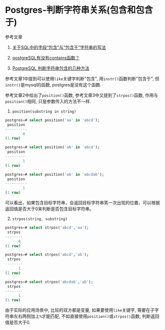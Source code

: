 # Postgres-判断字符串关系(包含和包含于)

参考文章

1. [关于SQL中的字段“包含”与“包含于”字符串的写法](https://blog.csdn.net/qq_24530769/article/details/75099927)

2. [postgreSQL有没有contains函数？](https://bbs.csdn.net/topics/370204014)

3. [PostgreSQL 判断字符串包含的几种方法](https://blog.csdn.net/luojinbai/article/details/45461837)

参考文章1中提到可以使用`like`关键字判断"包含", 用`instr()`函数判断"包含于", 但`instr()`是mysql的函数, postgres是没有这个函数.

参考文章2中给出了`position()`函数, 参考文章3中又提到了`strpos()`函数, 作用与`position()`相同, 只是参数传入的方法不一样.

1. `position(substring in string)`

```sql
postgres=# select position('aa' in 'abcd');
 position 
----------
        0
(1 row)

postgres=# select position('ab' in 'abcd');
 position 
----------
        1
(1 row)

postgres=# select position('ab' in 'abcdab');
 position 
----------
        1
(1 row)
```

可以看出，如果包含目标字符串，会返回目标字符串笫一次出现的位置，可以根据返回值是否大于0来判断是否包含目标字符串。

2. `strpos(string, substring)`

```sql
postgres=# select strpos('abcd','aa');
 strpos 
--------
      0
(1 row)

postgres=# select strpos('abcd','ab');
 strpos 
--------
      1
(1 row)

postgres=# select strpos('abcdab','ab');
 strpos 
--------
      1
(1 row)
```

由于实际的应用场景中, 比较的双方都是变量, 如果要使用`like`关键字, 需要在子字符串左右两侧加上`%`才能匹配, 不如直接使用`position()`或`strpos()`函数, 判断返回值是否大于0.
